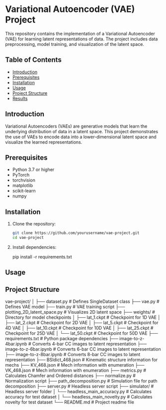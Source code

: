 # Variational Autoencoder (VAE) Project

This repository contains the implementation of a Variational Autoencoder (VAE) for learning latent representations of data. The project includes data preprocessing, model training, and visualization of the latent space.

## Table of Contents

- [Introduction](#introduction)
- [Prerequisites](#prerequisites)
- [Installation](#installation)
- [Usage](#usage)
- [Project Structure](#project-structure)
- [Results](#results)

## Introduction

Variational Autoencoders (VAEs) are generative models that learn the underlying distribution of data in a latent space. This project demonstrates the use of VAEs to encode data into a lower-dimensional latent space and visualize the learned representations.

## Prerequisites

- Python 3.7 or higher
- PyTorch
- torchvision
- matplotlib
- scikit-learn
- numpy

## Installation

1. Clone the repository:

   ```bash
   git clone https://github.com/yourusername/vae-project.git
   cd vae-project

2. Install dependencies:

    pip install -r requirements.txt

## Usage

## Project Structure

vae-project/
│
├── dataset.py # Defines SingleDataset class
├── vae.py # Defines VAE model
├── train.py # VAE training script
├── plotting_2D_latent_space.py # Visualizes 2D latent space
├── weights/ # Directory for model checkpoints
│ ├── lat_1.ckpt # Checkpoint for 1D VAE
│ ├── lat_2.ckpt # Checkpoint for 2D VAE
│ ├── lat_5.ckpt # Checkpoint for 4D VAE
│ ├── lat_10.ckpt # Checkpoint for 10D VAE
│ ├── lat_25.ckpt # Checkpoint for 25D VAE
│ └── lat_50.ckpt # Checkpoint for 50D VAE
├── requirements.txt # Python package dependencies
├── image-to-z-4bar.ipynb # Converts 4-bar CC images to latent representation
├── image-to-z-6bar.ipynb # Converts 6-bar CC images to latent representation
├── image-to-z-8bar.ipynb # Converts 8-bar CC images to latent representation
├── BSIdict_468.json # Kinematic structure information for mechs
├── KV_468.json # Mech information with enumeration
├── VK_468.json # Mech information with enumeration
├── metrics.py # Calculates Chamfer and Ordered distances
├── normalize.py # Normalization script
├── path_decomposition.py # Simulation file for path decomposition
├── server.py # Headless server script
├── simulator/ # Headless server folder
│ └── headless_main_accuracy.py # Calculates accuracy for test dataset
│ └── headless_main_novelty.py # Calculates novelty for test dataset
└── README.md # Project readme file

<!-- ## Results -->

